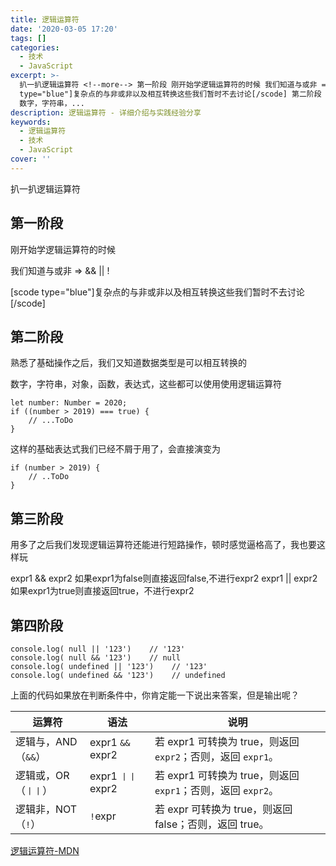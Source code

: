 ```yaml
---
title: 逻辑运算符
date: '2020-03-05 17:20'
tags: []
categories:
  - 技术
  - JavaScript
excerpt: >-
  扒一扒逻辑运算符 <!--more--> 第一阶段 刚开始学逻辑运算符的时候 我们知道与或非 => && || ! [scode
  type="blue"]复杂点的与非或非以及相互转换这些我们暂时不去讨论[/scode] 第二阶段 熟悉了基础操作之后，我们又知道数据类型是可以相互转换的
  数字，字符串，...
description: 逻辑运算符 - 详细介绍与实践经验分享
keywords:
  - 逻辑运算符
  - 技术
  - JavaScript
cover: ''
---
```


扒一扒逻辑运算符

<!--more-->

## 第一阶段

刚开始学逻辑运算符的时候

我们知道与或非 => && || !

[scode type="blue"]复杂点的与非或非以及相互转换这些我们暂时不去讨论[/scode]

## 第二阶段

熟悉了基础操作之后，我们又知道数据类型是可以相互转换的

数字，字符串，对象，函数，表达式，这些都可以使用使用逻辑运算符

```
let number: Number = 2020;
if ((number > 2019) === true) {
    // ...ToDo
}
```

这样的基础表达式我们已经不屑于用了，会直接演变为

```
if (number > 2019) {
    // ..ToDo
}
```

## 第三阶段

用多了之后我们发现逻辑运算符还能进行短路操作，顿时感觉逼格高了，我也要这样玩

expr1 && expr2     如果expr1为false则直接返回false,不进行expr2
expr1 || expr2     如果expr1为true则直接返回true，不进行expr2

## 第四阶段

```
console.log( null || '123')    // '123'
console.log( null && '123')    // null
console.log( undefined || '123')    // '123'
console.log( undefined && '123')    // undefined
```

上面的代码如果放在判断条件中，你肯定能一下说出来答案，但是输出呢？

| 运算符           | 语法               | 说明                                           |
| ------------- | ---------------- | -------------------------------------------- |
| 逻辑与，AND（`&&`） | expr1 `&&` expr2 | 若 expr1 可转换为 true，则返回 `expr2`；否则，返回 `expr1`。 |
| 逻辑或，OR（`丨丨`）  | expr1 `丨丨` expr2 | 若 expr1 可转换为 true，则返回 `expr1`；否则，返回 `expr2`。 |
| 逻辑非，NOT（`!`）  | `!`expr          | 若 expr 可转换为 true，则返回 false；否则，返回 true。       |

[逻辑运算符-MDN][1]

[1]: https://developer.mozilla.org/zh-CN/docs/Web/JavaScript/Reference/Operators/Logical_Operators
